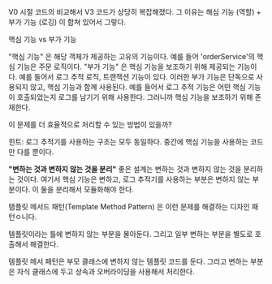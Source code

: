 V0 시절 코드의 비교해서 V3 코드가 상당히 복잡해졌다. 그 이유는 해심 기능 (역할) + 부가 기능 (로깅) 이 합쳐 있어서 그렇다.

핵심 기능 vs 부가 기능

"핵심 기능" 은 해당 객체가 제공하는 고유의 기능이다. 예를 들어 'orderService'의 핵심 기능은 주문 로직이다.
"부가 기능" 은 핵심 기능을 보조하기 위해 제공되는 기능이다. 예를 들어서 로그 추적 로직, 트랜잭션 기능이 있다. 이러한 부가 기능은 단독으로 사용되지 않고, 핵심 기능과 함께 사용된다. 예를 들어서 로그 추적
기능은 어떤 핵심 기능이 호출되었는지 로그를 남기기 위해 사용한다. 그러니까 핵심 기능을 보조하기 위해 존재한다.

이 문제를 더 효율적으로 처리할 수 있는 방법이 있을까?

힌트: 로그 추적기를 사용하는 구조는 모두 동일하다. 중간에 핵심 기능을 사용하는 코드만 다를 뿐이다.


**"변하는 것과 변하지 않는 것을 분리"**
좋은 설계는 변하는 것과 변하지 않는 것을 분리하는 것이다.
여기서 핵심 기능은 변하고, 로그 추적기를 사용하는 부분은 변하지 않는 부분이다.
이 둘을 분리해서 모듈화해야 한다.

탬플릿 메서드 패턴(Template Method Pattern) 은 이런 문제를 해결하는 디자인 패턴ㅇ니다.

템플릿이라는 틀에 변하지 않는 부분을 몰아둔다.
그리고 일부 변하는 부분을 별도로 호출해서 해결한다.

템플릿 메서 패턴은 부모 클래스에 변하지 않는 템플릿 코드를 둔다.
그리고 변하는 부분은 자식 클래스에 두고 상속과 오버라이딩을 사용해서 처리한다.

